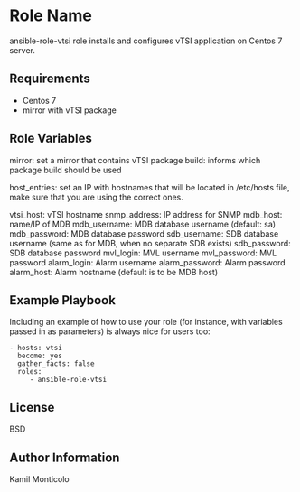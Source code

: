 Role Name
=========

ansible-role-vtsi role installs and configures vTSI application on Centos 7 server.

Requirements
------------

- Centos 7
- mirror with vTSI package

Role Variables
--------------
mirror: set a mirror that contains vTSI package
build: informs which package build should be used

host_entries: set an IP with hostnames that will be located in /etc/hosts file, make sure that you are using the correct ones.

vtsi_host: vTSI hostname
snmp_address: IP address for SNMP
mdb_host: name/IP of MDB
mdb_username: MDB database username (default: sa)
mdb_password: MDB database password
sdb_username: SDB database username (same as for MDB, when no separate SDB exists)
sdb_password: SDB database password
mvl_login: MVL username
mvl_password: MVL password
alarm_login: Alarm username
alarm_password: Alarm password
alarm_host: Alarm hostname (default is to be MDB host)


Example Playbook
----------------

Including an example of how to use your role (for instance, with variables passed in as parameters) is always nice for users too:

    - hosts: vtsi
      become: yes
      gather_facts: false
      roles:
         - ansible-role-vtsi

License
-------

BSD

Author Information
------------------

Kamil Monticolo
